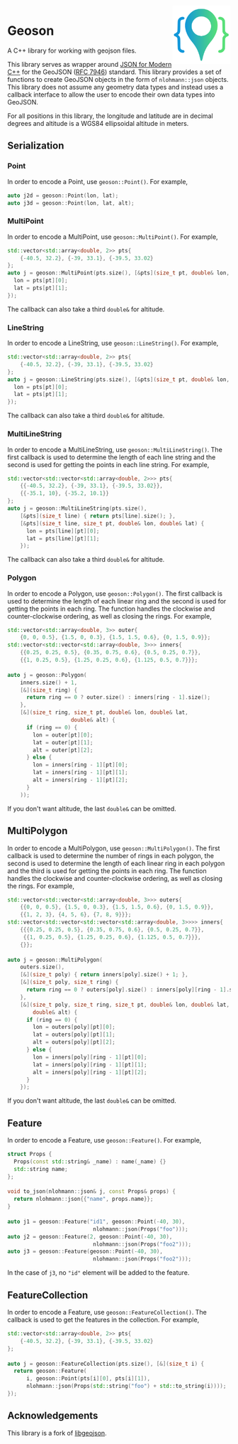 
<img align="right" width="26%" src="./misc/logo.png">

Geoson
===

A C++ library for working with geojson files.


This library serves as wrapper around [JSON for Modern C++](https://github.com/nlohmann/json) for the GeoJSON ([RFC 7946](https://tools.ietf.org/html/rfc7946)) standard. This library provides a set of functions to create GeoJSON objects in the form of `nlohmann::json` objects. This library does not assume any geometry data types and instead uses a callback interface to allow the user to encode their own data types into GeoJSON.

For all positions in this library, the longitude and latitude are in decimal degrees and altitude is a WGS84 ellipsoidal altitude in meters.

## Serialization

### Point

In order to encode a Point, use `geoson::Point()`. For example,

```cpp
auto j2d = geoson::Point(lon, lat);
auto j3d = geoson::Point(lon, lat, alt);
```

### MultiPoint

In order to encode a MultiPoint, use `geoson::MultiPoint()`. For example,

```cpp
std::vector<std::array<double, 2>> pts{
    {-40.5, 32.2}, {-39, 33.1}, {-39.5, 33.02}
};
auto j = geoson::MultiPoint(pts.size(), [&pts](size_t pt, double& lon, double& lat) {
  lon = pts[pt][0];
  lat = pts[pt][1];
});
```
The callback can also take a third `double&` for altitude.

### LineString

In order to encode a LineString, use `geoson::LineString()`. For example,

```cpp
std::vector<std::array<double, 2>> pts{
    {-40.5, 32.2}, {-39, 33.1}, {-39.5, 33.02}
};
auto j = geoson::LineString(pts.size(), [&pts](size_t pt, double& lon, double& lat) {
  lon = pts[pt][0];
  lat = pts[pt][1];
});
```
The callback can also take a third `double&` for altitude.

### MultiLineString

In order to encode a MultiLineString, use `geoson::MultiLineString()`. The first callback is used to determine the length of each line string and the second is used for getting the points in each line string. For example,

```cpp
std::vector<std::vector<std::array<double, 2>>> pts{
    {{-40.5, 32.2}, {-39, 33.1}, {-39.5, 33.02}},
    {{-35.1, 10}, {-35.2, 10.1}}
};
auto j = geoson::MultiLineString(pts.size(),
    [&pts](size_t line) { return pts[line].size(); },
    [&pts](size_t line, size_t pt, double& lon, double& lat) {
      lon = pts[line][pt][0];
      lat = pts[line][pt][1];
    });
```
The callback can also take a third `double&` for altitude.

### Polygon

In order to encode a Polygon, use `geoson::Polygon()`. The first callback is used to determine the length of each linear ring and the second is used for getting the points in each ring. The function handles the clockwise and counter-clockwise ordering, as well as closing the rings. For example,
```cpp
std::vector<std::array<double, 3>> outer{
    {0, 0, 0.5}, {1.5, 0, 0.3}, {1.5, 1.5, 0.6}, {0, 1.5, 0.9}};
std::vector<std::vector<std::array<double, 3>>> inners{
    {{0.25, 0.25, 0.5}, {0.35, 0.75, 0.6}, {0.5, 0.25, 0.7}},
    {{1, 0.25, 0.5}, {1.25, 0.25, 0.6}, {1.125, 0.5, 0.7}}};

auto j = geoson::Polygon(
    inners.size() + 1,
    [&](size_t ring) {
      return ring == 0 ? outer.size() : inners[ring - 1].size();
    },
    [&](size_t ring, size_t pt, double& lon, double& lat,
                    double& alt) {
      if (ring == 0) {
        lon = outer[pt][0];
        lat = outer[pt][1];
        alt = outer[pt][2];
      } else {
        lon = inners[ring - 1][pt][0];
        lat = inners[ring - 1][pt][1];
        alt = inners[ring - 1][pt][2];
      }
    ));
```
If you don't want altitude, the last `double&` can be omitted.

## MultiPolygon

In order to encode a MultiPolygon, use `geoson::MultiPolygon()`. The first callback is used to determine the number of rings in each polygon, the second is used to determine the length of each linear ring in each polygon and the third is used for getting the points in each ring. The function handles the clockwise and counter-clockwise ordering, as well as closing the rings. For example,
```cpp
std::vector<std::vector<std::array<double, 3>>> outers{
    {{0, 0, 0.5}, {1.5, 0, 0.3}, {1.5, 1.5, 0.6}, {0, 1.5, 0.9}},
    {{1, 2, 3}, {4, 5, 6}, {7, 8, 9}}};
std::vector<std::vector<std::vector<std::array<double, 3>>>> inners{
    {{{0.25, 0.25, 0.5}, {0.35, 0.75, 0.6}, {0.5, 0.25, 0.7}},
     {{1, 0.25, 0.5}, {1.25, 0.25, 0.6}, {1.125, 0.5, 0.7}}},
    {}};

auto j = geoson::MultiPolygon(
    outers.size(),
    [&](size_t poly) { return inners[poly].size() + 1; },
    [&](size_t poly, size_t ring) {
      return ring == 0 ? outers[poly].size() : inners[poly][ring - 1].size();
    },
    [&](size_t poly, size_t ring, size_t pt, double& lon, double& lat,
        double& alt) {
      if (ring == 0) {
        lon = outers[poly][pt][0];
        lat = outers[poly][pt][1];
        alt = outers[poly][pt][2];
      } else {
        lon = inners[poly][ring - 1][pt][0];
        lat = inners[poly][ring - 1][pt][1];
        alt = inners[poly][ring - 1][pt][2];
      }
    });
```
If you don't want altitude, the last `double&` can be omitted.

## Feature

In order to encode a Feature, use `geoson::Feature()`. For example,
```cpp
struct Props {
  Props(const std::string& _name) : name(_name) {}
  std::string name;
};

void to_json(nlohmann::json& j, const Props& props) {
  return nlohmann::json{{"name", props.name}};
}

auto j1 = geoson::Feature("id1", geoson::Point(-40, 30),
                           nlohmann::json(Props("foo")));
auto j2 = geoson::Feature(2, geoson::Point(-40, 30),
                           nlohmann::json(Props("foo2")));
auto j3 = geoson::Feature(geoson::Point(-40, 30),
                           nlohmann::json(Props("foo2")));
```
In the case of `j3`, no `"id"` element will be added to the feature.

## FeatureCollection

In order to encode a Feature, use `geoson::FeatureCollection()`. The callback is used to get the features in the collection. For example,

```cpp
std::vector<std::array<double, 2>> pts{
    {-40.5, 32.2}, {-39, 33.1}, {-39.5, 33.02}
};

auto j = geoson::FeatureCollection(pts.size(), [&](size_t i) {
  return geoson::Feature(
      i, geoson::Point(pts[i][0], pts[i][1]),
      nlohmann::json(Props(std::string("foo") + std::to_string(i))));
});
```

## Acknowledgements

This library is a fork of [libgeojson](https://github.com/psalvaggio/libgeojson).

